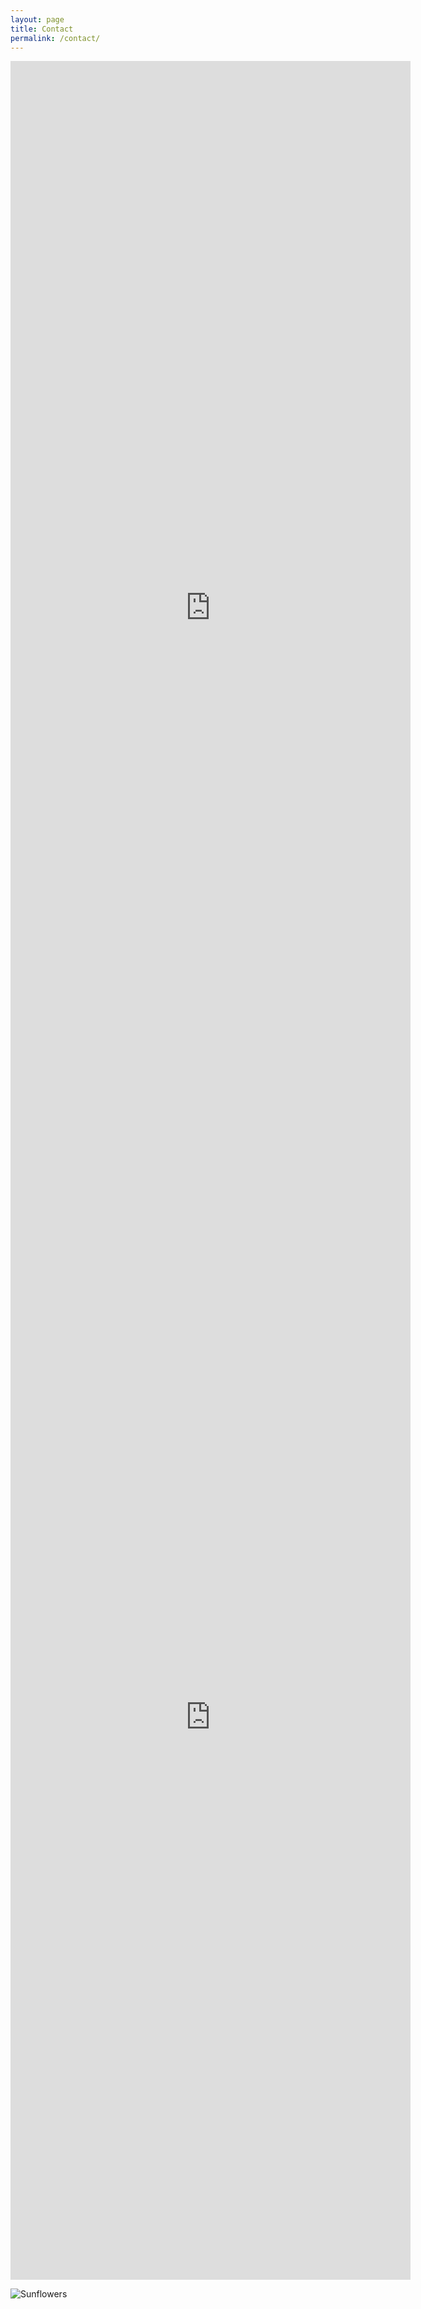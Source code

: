 ```yaml
---
layout: page
title: Contact
permalink: /contact/
---
```

<iframe src="https://docs.google.com/forms/d/e/1FAIpQLSccfTQDszKqBlyytArpcvOY32NywZY8rRkNvjiObhijEozDjw/viewform?embedded=true" width="640" height="1750" frameborder="0" marginheight="0" marginwidth="0">Loading…</iframe>
<iframe src="https://docs.google.com/forms/d/e/1FAIpQLScC0zhpUvoWl4cYihAECs3ogeIu0MOQLdEvJHYPpgS9n324HA/viewform?embedded=true" width="640" height="1800" frameborder="0" marginheight="0" marginwidth="0">Loading…</iframe>

![Sunflowers](/assets/images/sunflower.png "Sunflowers")
